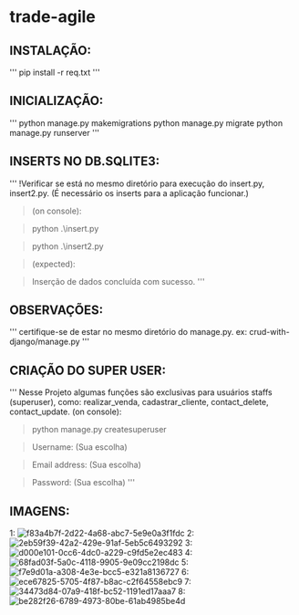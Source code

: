 ﻿# trade-agile
## INSTALAÇÃO:
'''
pip install -r req.txt
'''
## INICIALIZAÇÃO:
'''
python manage.py makemigrations
python manage.py migrate
python manage.py runserver
'''
## INSERTS NO DB.SQLITE3:   
'''
!Verificar se está no mesmo diretório para execução do insert.py, insert2.py. (É necessário os inserts para a aplicação funcionar.)
> (on console):

> python .\insert.py

> python .\insert2.py

> (expected):

> Inserção de dados concluída com sucesso.
'''
## OBSERVAÇÕES:
'''
certifique-se de estar no mesmo diretório do manage.py.
ex: crud-with-django/manage.py
'''
## CRIAÇÃO DO SUPER USER:
'''
Nesse Projeto algumas funções são exclusivas para usuários staffs (superuser), como: realizar_venda, cadastrar_cliente, contact_delete, contact_update.
(on console):

> python manage.py createsuperuser

> Username: (Sua escolha)

> Email address: (Sua escolha)

> Password: (Sua escolha)
'''
## IMAGENS:
1:
![f83a4b7f-2d22-4a68-abc7-5e9e0a3f1fdc](https://github.com/user-attachments/assets/b05857e6-e439-445b-9a12-070d40480b51)
2:
![2eb59f39-42a2-429e-91af-5eb5c6493292](https://github.com/user-attachments/assets/0d251080-8fd5-45e4-b0dc-74ad32961b7c)
3:
![d000e101-0cc6-4dc0-a229-c9fd5e2ec483](https://github.com/user-attachments/assets/d27a4910-9178-471b-b935-6d92bce14428)
4:
![68fad03f-5a0c-4118-9905-9e09cc2198dc](https://github.com/user-attachments/assets/bd4ae5ad-8d8f-493b-88f6-7462d817d275)
5:
![f7e9d01a-a308-4e3e-bcc5-e321a8136727](https://github.com/user-attachments/assets/6a00c546-b562-4ee9-8912-a1107dd2caab)
6:
![ece67825-5705-4f87-b8ac-c2f64558ebc9](https://github.com/user-attachments/assets/171992f7-9436-4999-ba62-fb22e5b539fb)
7:
![34473d84-07a9-418f-bc52-1191ed17aaa7](https://github.com/user-attachments/assets/25bfa125-1e3e-46a8-bc0b-f67786a3147a)
8:
![be282f26-6789-4973-80be-61ab4985be4d](https://github.com/user-attachments/assets/42b7725c-a2f6-4ba4-80a1-2e3736faca76)

